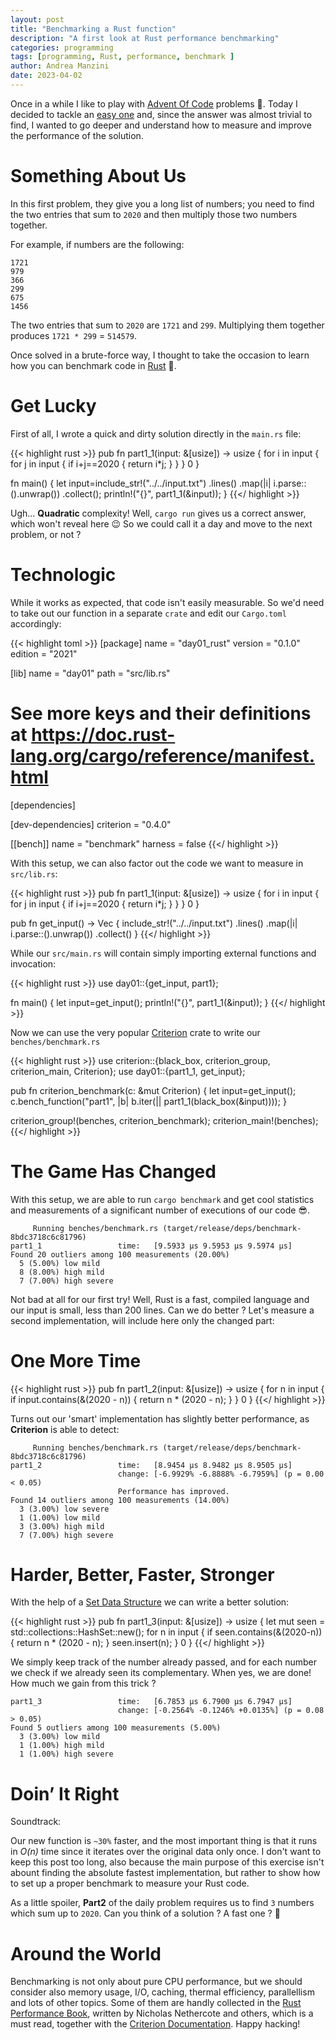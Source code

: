 ```yaml
---
layout: post
title: "Benchmarking a Rust function"
description: "A first look at Rust performance benchmarking"
categories: programming
tags: [programming, Rust, performance, benchmark ]
author: Andrea Manzini
date: 2023-04-02
---
```


Once in a while I like to play with [Advent Of Code](https://adventofcode.com/) problems :christmas_tree:. Today I decided to tackle an [easy one](https://adventofcode.com/2020/day/1) and, since the answer  was almost trivial to find, I wanted to go deeper and understand how to measure and improve the performance of the solution. 

<!--more-->

# Something About Us

In this first problem, they give you a long list of numbers; you need to find the two entries that sum to `2020` and then multiply those two numbers together.

For example, if numbers are the following:
```
1721
979
366
299
675
1456
```
The two entries that sum to `2020` are `1721` and `299`. Multiplying them together produces `1721 * 299` = `514579`.

Once solved in a brute-force way, I thought to take the occasion to learn how you can benchmark code in [Rust](https://www.rust-lang.org/) :crab:.

# Get Lucky

First of all, I wrote a quick and dirty solution directly in the `main.rs` file:

{{< highlight rust >}}
pub fn part1_1(input: &[usize]) -> usize {
    for i in input {
        for j in input {
            if i+j==2020 { 
                return i*j;
            }
        }
    }
    0
}

fn main() {
    let input=include_str!("../../input.txt")
    .lines()
    .map(|i| i.parse::<usize>().unwrap())
    .collect();
    println!("{}", part1_1(&input));
}
{{</ highlight >}}

Ugh... **Quadratic** complexity! Well, `cargo run` gives us a correct answer, which won't reveal here :wink: So we could call it a day and move to the next problem, or not ?

# Technologic

While it works as expected, that code isn't easily measurable. So we'd need to take out our function in a separate `crate` and edit our `Cargo.toml` accordingly:

{{< highlight toml >}}
[package]
name = "day01_rust"
version = "0.1.0"
edition = "2021"

[lib]
name = "day01"
path = "src/lib.rs"

# See more keys and their definitions at https://doc.rust-lang.org/cargo/reference/manifest.html

[dependencies]

[dev-dependencies]
criterion = "0.4.0"

[[bench]]
name = "benchmark"
harness = false
{{</ highlight >}}

With this setup, we can also factor out the code we want to measure in `src/lib.rs`: 

{{< highlight rust >}}
pub fn part1_1(input: &[usize]) -> usize {
    for i in input {
        for j in input {
            if i+j==2020 { 
                return i*j;
            }
        }
    }
    0
}

pub fn get_input() -> Vec<usize> {
    include_str!("../../input.txt")
    .lines()
    .map(|i| i.parse::<usize>().unwrap())
    .collect()
}
{{</ highlight >}}

While our `src/main.rs` will contain simply importing external functions and invocation:

{{< highlight rust >}}
use day01::{get_input, part1};

fn main() {
    let input=get_input();
    println!("{}", part1_1(&input));
}
{{</ highlight >}}

Now we can use the very popular [Criterion](https://docs.rs/criterion/latest/criterion/) crate to write our `benches/benchmark.rs` 

{{< highlight rust >}}
use criterion::{black_box, criterion_group, criterion_main, Criterion};
use day01::{part1_1, get_input};

pub fn criterion_benchmark(c: &mut Criterion) {
    let input=get_input();
    c.bench_function("part1", |b| b.iter(|| part1_1(black_box(&input))));
}

criterion_group!(benches, criterion_benchmark);
criterion_main!(benches);
{{</ highlight >}}

# The Game Has Changed

With this setup, we are able to run `cargo benchmark` and get cool statistics and measurements of a significant number of executions of our code :sunglasses:.

```
     Running benches/benchmark.rs (target/release/deps/benchmark-8bdc3718c6c81796)
part1_1                 time:   [9.5933 µs 9.5953 µs 9.5974 µs]
Found 20 outliers among 100 measurements (20.00%)
  5 (5.00%) low mild
  8 (8.00%) high mild
  7 (7.00%) high severe
```
Not bad at all for our first try! Well, Rust is a fast, compiled language and our input is small, less than 200 lines. Can we do better ? Let's measure a second implementation, will include here only the changed part:

# One More Time

{{< highlight rust >}}
pub fn part1_2(input: &[usize]) -> usize {
    for n in input {
        if input.contains(&(2020 - n)) {
            return n * (2020 - n);
        }
    }
    0
}
{{</ highlight >}}

Turns out our 'smart' implementation has slightly better performance, as **Criterion** is able to detect:

```
     Running benches/benchmark.rs (target/release/deps/benchmark-8bdc3718c6c81796)
part1_2                 time:   [8.9454 µs 8.9482 µs 8.9505 µs]
                        change: [-6.9929% -6.8888% -6.7959%] (p = 0.00 < 0.05)
                        Performance has improved.
Found 14 outliers among 100 measurements (14.00%)
  3 (3.00%) low severe
  1 (1.00%) low mild
  3 (3.00%) high mild
  7 (7.00%) high severe
```
# Harder, Better, Faster, Stronger

With the help of a [Set Data Structure](https://doc.rust-lang.org/std/collections/struct.HashSet.html) we can write a better solution:

{{< highlight rust >}}
pub fn part1_3(input: &[usize]) -> usize {
    let mut seen = std::collections::HashSet::new();
    for n in input {
        if seen.contains(&(2020-n)) {
            return n * (2020 - n);
        }
        seen.insert(n);
    }
    0
}
{{</ highlight >}}

We simply keep track of the number already passed, and for each number we check if we already seen its complementary. When yes, we are done!
How much we gain from this trick ?


```
part1_3                 time:   [6.7853 µs 6.7900 µs 6.7947 µs]
                        change: [-0.2564% -0.1246% +0.0135%] (p = 0.08 > 0.05)
Found 5 outliers among 100 measurements (5.00%)
  3 (3.00%) low mild
  1 (1.00%) high mild
  1 (1.00%) high severe
```  

# Doin’ It Right

Soundtrack: 

Our new function is `~30%` faster, and the most important thing is that it runs in *O(n)* time since it iterates over the original data only once. 
I don't want to keep this post too long, also because the main purpose of this exercise isn't abount finding the absolute fastest implementation, but rather to show how to set up a proper benchmark to measure your Rust code. 

As a little spoiler, **Part2** of the daily problem requires us to find `3` numbers which sum up to `2020`. Can you think of a solution ? A fast one ? :santa:

# Around the World

Benchmarking is not only about pure CPU performance, but we should consider also memory usage, I/O, caching, thermal efficiency, parallellism and lots of other topics. Some of them are handly collected in the [Rust Performance Book](https://nnethercote.github.io/perf-book/title-page.html), written by Nicholas Nethercote and others, which is a must read, together with the [Criterion Documentation](https://bheisler.github.io/criterion.rs/book/criterion_rs.html). Happy hacking!









